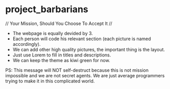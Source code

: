 # project_barbarians

// Your Mission, Should You Choose To Accept It //

- The webpage is equally devided by 3.
- Each person will code his relevant section (each picture is named accordingly). 
- We can add other high quality pictures, the important thing is the layout. 
- Just use Lorem to fill in titles and descriptions. 
- We can keep the theme as kiwi green for now.  

PS: This message will NOT self-destruct because this is not mission impossible and we are not secret agents. We are just average programmers trying to make it in this complicated world. 
 

